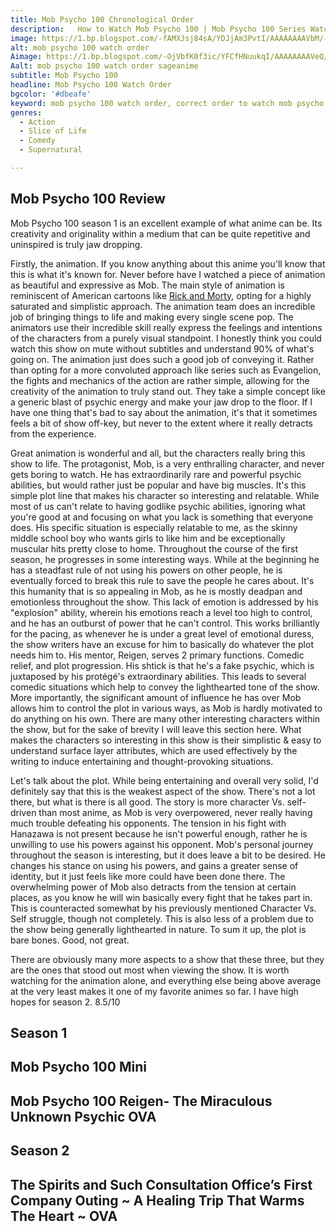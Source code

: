 ```yaml
---
title: Mob Psycho 100 Chronological Order
description:   How to Watch Mob Psycho 100 | Mob Psycho 100 Series Watch Order | In What Order Should I Watch Mob Psycho 100 | Mob Psycho 100 Chronological Order | Mob Psycho 100 Watch Order
image: https://1.bp.blogspot.com/-fAMXJsj84sA/YDJjAm3PvtI/AAAAAAAAVbM/-MHZ6RSMoFUXzZvu0WXlyyEj3cC7kOg0ACLcBGAsYHQ/w436-h640/mob%2Bpsycho%2B100%2Bwatch%2Border.webp
alt: mob psycho 100 watch order
Aimage: https://1.bp.blogspot.com/-OjVbfK0f3ic/YFCfHNuukqI/AAAAAAAAVeQ/YG-2icQmD34XBUcWjVc7KNHDMmFrswBiwCLcBGAsYHQ/s16000/mob-psycho-100-watch-order-sageanime.webp
Aalt: mob psycho 100 watch order sageanime
subtitle: Mob Psycho 100
headline: Mob Psycho 100 Watch Order
bgcolor: '#dbeafe'
keyword: mob psycho 100 watch order, correct order to watch mob psycho 100, mob psycho 100 watch order reddit, what order should i watch mob psycho, what order should i watch mob psycho 100,  mob psycho 100 chronological order
genres: 
  - Action 
  - Slice of Life
  - Comedy
  - Supernatural

---
```


##  Mob Psycho 100 Review

Mob Psycho 100 season 1 is an excellent example of what anime can be. Its creativity and originality within a medium that can be quite repetitive and uninspired is truly jaw dropping.

Firstly, the animation. If you know anything about this anime you'll know that this is what it's known for. Never before have I watched a piece of animation as beautiful and expressive as Mob. The main style of animation is reminiscent of American cartoons like [Rick and Morty](https://en.wikipedia.org/wiki/Rick_and_Morty), opting for a highly saturated and simplistic approach. The animation team does an incredible job of bringing things to life and making every single scene pop. The animators use their incredible skill really express the feelings and intentions of the characters from a purely visual standpoint. I honestly think you could watch this show on mute without subtitles and understand 90% of what's going on. The animation just does such a good job of conveying it. Rather than opting for a more convoluted approach like series such as Evangelion, the fights and mechanics of the action are rather simple, allowing for the creativity of the animation to truly stand out. They take a simple concept like a generic blast of psychic energy and make your jaw drop to the floor. If I have one thing that's bad to say about the animation, it's that it sometimes feels a bit of show off-key, but never to the extent where it really detracts from the experience.

Great animation is wonderful and all, but the characters really bring this show to life. The protagonist, Mob, is a very enthralling character, and never gets boring to watch. He has extraordinarily rare and powerful psychic abilities, but would rather just be popular and have big muscles. It's this simple plot line that makes his character so interesting and relatable. While most of us can't relate to having godlike psychic abilities, ignoring what you're good at and focusing on what you lack is something that everyone does. His specific situation is especially relatable to me, as the skinny middle school boy who wants girls to like him and be exceptionally muscular hits pretty close to home. Throughout the course of the first season, he progresses in some interesting ways. While at the beginning he has a steadfast rule of not using his powers on other people, he is eventually forced to break this rule to save the people he cares about. It's this humanity that is so appealing in Mob, as he is mostly deadpan and emotionless throughout the show. This lack of emotion is addressed by his "explosion" ability, wherein his emotions reach a level too high to control, and he has an outburst of power that he can't control. This works brilliantly for the pacing, as whenever he is under a great level of emotional duress, the show writers have an excuse for him to basically do whatever the plot needs him to. His mentor, Reigen, serves 2 primary functions. Comedic relief, and plot progression. His shtick is that he's a fake psychic, which is juxtaposed by his protégé's extraordinary abilities. This leads to several comedic situations which help to convey the lighthearted tone of the show. More importantly, the significant amount of influence he has over Mob allows him to control the plot in various ways, as Mob is hardly motivated to do anything on his own. There are many other interesting characters within the show, but for the sake of brevity I will leave this section here. What makes the characters so interesting in this show is their simplistic & easy to understand surface layer attributes, which are used effectively by the writing to induce entertaining and thought-provoking situations.

Let's talk about the plot. While being entertaining and overall very solid, I'd definitely say that this is the weakest aspect of the show. There's not a lot there, but what is there is all good. The story is more character Vs. self-driven than most anime, as Mob is very overpowered, never really having much trouble defeating his opponents. The tension in his fight with Hanazawa is not present because he isn't powerful enough, rather he is unwilling to use his powers against his opponent. Mob's personal journey throughout the season is interesting, but it does leave a bit to be desired. He changes his stance on using his powers, and gains a greater sense of identity, but it just feels like more could have been done there. The overwhelming power of Mob also detracts from the tension at certain places, as you know he will win basically every fight that he takes part in. This is counteracted somewhat by his previously mentioned Character Vs. Self struggle, though not completely. This is also less of a problem due to the show being generally lighthearted in nature. To sum it up, the plot is bare bones. Good, not great.


There are obviously many more aspects to a show that these three, but they are the ones that stood out most when viewing the show. It is worth watching for the animation alone, and everything else being above average at the very least makes it one of my favorite animes so far. I have high hopes for season 2. 8.5/10

## Season 1

<client-only>
<card-color :text='[
  "Episodes 1-12"
]'></card-color>
</client-only>

## Mob Psycho 100 Mini

<client-only>
<card-color :ind=2 :text='[
  "Episodes 1-6"
]'></card-color>
</client-only>

## Mob Psycho 100 Reigen- The Miraculous Unknown Psychic OVA

<client-only>
<card-color :ind=3 :text='[
"Mob Psycho 100 Reigen- The Miraculous Unknown Psychic OVA"
]'></card-color>
</client-only>

## Season 2

<client-only>
<card-color :ind=4 :text='[
 "Episodes 1-13"
]'></card-color>
</client-only>

## The Spirits and Such Consultation Office’s First Company Outing ~ A Healing Trip That Warms The Heart ~ OVA

<client-only>
<card-color :ind=5 :text='[
 "The Spirits and Such Consultation Office’s First Company Outing ~ A Healing Trip That Warms The Heart ~ OVA"
]'></card-color>
</client-only>